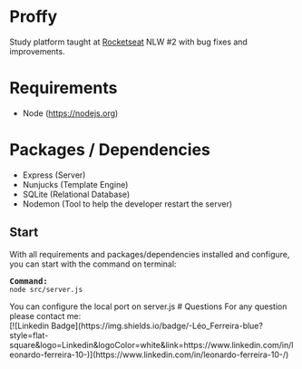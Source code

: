 # Proffy
Study platform taught at [Rocketseat](https://github.com/RocketSeat) NLW #2 with bug fixes and improvements.

# Requirements
- Node (https://nodejs.org)

# Packages / Dependencies
- Express (Server)
- Nunjucks (Template Engine)
- SQLite (Relational Database)
- Nodemon (Tool to help the developer restart the server)

## Start ##
With all requirements and packages/dependencies installed and configure, you can start with the command on terminal:

<pre><b>Command:</b><code>
node src/server.js
</code></pre

Then you can open your browser and access the url: 127.0.0.1:5500<br/>
You can configure the local port on server.js

# Questions
For any question please contact me:
 <br/>[![Linkedin Badge](https://img.shields.io/badge/-Léo_Ferreira-blue?style=flat-square&logo=Linkedin&logoColor=white&link=https://www.linkedin.com/in/leonardo-ferreira-10-)](https://www.linkedin.com/in/leonardo-ferreira-10-/)
